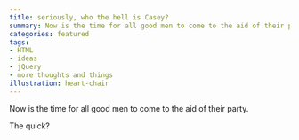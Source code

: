 ```yaml
---
title: seriously, who the hell is Casey?
summary: Now is the time for all good men to come to the aid of their party.
categories: featured
tags:
- HTML
- ideas
- jQuery
- more thoughts and things
illustration: heart-chair
---
```

Now is the time for all good men to come to the aid of their party.

The quick?
